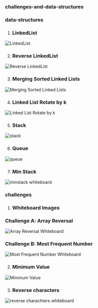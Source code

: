 ### challenges-and-data-structures

### data-structures

1. ### LinkedList 
![LinkedList](DataStructures/LinkedList/Linked-List-Implementation/docs/linkedList-whiteboard.jpg)


2. ### Reverse LinkedList
![Reverse LinkedList](DataStructures/LinkedList/Linked-List-Implementation/docs/reverse-whiteboard.png)


3. ### Merging Sorted Linked Lists
![Merging Sorted Linked Lists](DataStructures/LinkedList/Linked-List-Implementation/docs/mergeSorted-whiteboard.png)

4. ### Linked List Rotate by k
![Linked List Rotate by k](DataStructures/LinkedList/Linked-List-Implementation/docs/rotate-whiteboard.png)

5. ### Stack
![stack](DataStructures/Stack-and-Queue/stack-and-queue-Implementation/docs/stack-whiteborad.png)

6. ### Queue
![queue](DataStructures/Stack-and-Queue/stack-and-queue-Implementation/docs/queue-whiteboard.png)

7. ### Min Stack
![minstack whiteboard](DataStructures/Stack-and-Queue/minStack/docs/conole-outputs-min-stack.png)



### challenges

1. ### Whiteboard Images

### Challenge A: Array Reversal
![Array Reversal Whiteboard](whiteboard-challenges/arrayReversal.png)

### Challenge B: Most Frequent Number
![Most Frequent Number Whiteboard](whiteboard-challenges/Most-Frequent-Number.png)

2. ### Minimum Value
![Minimum Value](Challenges/Minimum-value/whiteboard.png)

3. ### Reverse characters
![reverse charachters whiteboard](Challenges/Reverse-Characters/reverseCharacters-whiteboard.png)